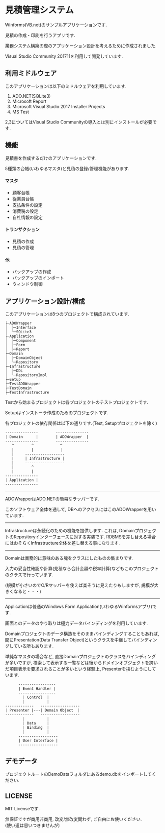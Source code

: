 # 見積管理システム

Winforms(VB.net)のサンプルアプリケーションです.

見積の作成・印刷を行うアプリです.

業務システム構築の際のアプリケーション設計を考えるために作成されました.

Visual Studio Community 201711を利用して開発しています.

## 利用ミドルウェア

このアプリケーションは以下のミドルウェアを利用しています.

 1. ADO.NET(SQLite3)
 1. Microsoft Report
 1. Microsoft Visual Studio 2017 Installer Projects
 1. MS Test

2,3についてはVisual Studio Communityの導入とは別にインストールが必要です.


## 機能

見積書を作成するだけのアプリケーションです.

5種類の台帳(いわゆるマスタ)と見積の登録/管理機能があります.

#### マスタ

 * 顧客台帳
 * 従業員台帳
 * 支払条件の設定
 * 消費税の設定
 * 自社情報の設定

#### トランザクション

 * 見積の作成
 * 見積の管理

#### 他

 * バックアップの作成
 * バックアップのインポート
 * ウィンドウ制御

## アプリケーション設計/構成

このアプリケーションは8つのプロジェクトで構成されています.

```
├─ADOWrapper
│  ├─Interface
│  └─SQLite3
├─Application
│  ├─Component
│  ├─Form
│  ├─Report
├─Domain
│  ├─DomainObject
│  └─Repository
├─Infrastructure
│  ├─DDL
│  └─RepositoryImpl
├─Setup
├─TestADOWrapper
├─TestDomain
├─TestInfrastructure
```

Testから始まるプロジェクトは各プロジェクトのテストプロジェクトです.

Setupはインストーラ作成のためのプロジェクトです.

各プロジェクトの依存関係は以下の通りです.(Test, Setupプロジェクトを除く)

```
---------------        --------------- 
| Domain      |        | ADOWrapper  |
---------------        ---------------
   ^        ^            ^
   |        |            |
   |     ------------------
   |     | Infrastructure |
   |     ------------------
   |        ^
   |        |
---------------
| Application |
---------------
```

------

ADOWrapperはADO.NETの簡易なラッパーです.

このソフトウェア全体を通して, DBへのアクセスにはこのADOWrapperを用いています.

------

Infrastructureは永続化のための機能を提供します.
これは, DomainプロジェクトのRepositoryインターフェースに対する実装です.
RDBMSを差し替える場合にはおそらくInfrastructure全体を差し替える事になります.

------

Domainは業務的に意味のある塊をクラスにしたものの集まりです.

入力の妥当性確認や計算(見積なら合計金額や税率計算)などもこのプロジェクトのクラスで行っています.

(規模が小さいのでO/Rマッパーを使えば楽そうに見えたりもしますが, 規模が大きくなると・・・)

------

Applicationは普通のWindows Form Application(いわゆるWinformsアプリ)です.

画面とのデータのやり取りは極力データバインディングを利用しています.

Domainプロジェクトのデータ構造をそのままバインディングすることもあれば,
間にPresentation(Data Transfer Object)というクラスを中継してバインディングしている所もあります.

単純なマスタの場合など, 直接Domainプロジェクトのクラスをバインディングが多いですが,
検索して表示する一覧などは後からドメインオブジェクトを跨いだ項目表示を要求されることが多いという経験上, Presenterを挟むようにしています.
```
      -----------------
      | Event Handler |
      -----------------
        | Control  |
        |          |
-------------   ------------------
| Presenter |---| Domain Object  |
-------------   ------------------
        |          |
        | Data     |
        | Binding  |
        |          |
      ------------------
      | User Interface |
      ------------------
```

## デモデータ

プロジェクトルートのDemoDataフォルダにあるdemo.dbをインポートしてください.

## LICENSE

MIT Licenseです.

無保証ですが商用非商用, 改変/無改変問わず, ご自由にお使いください.  
(使い道は思いつきませんが)
